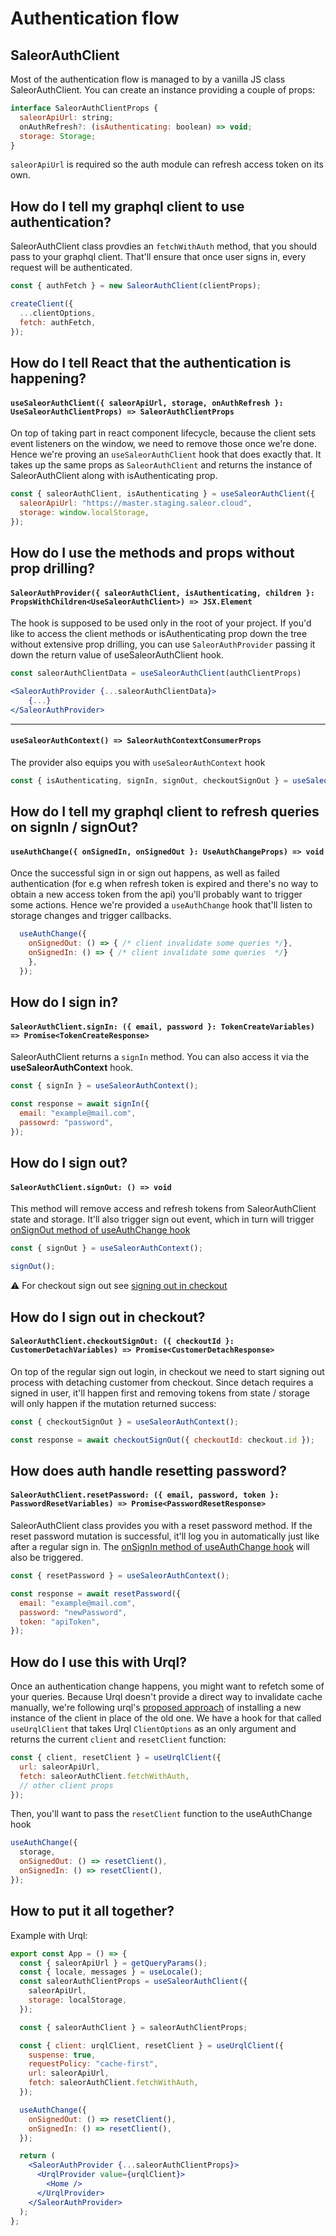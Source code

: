 # Authentication flow

## SaleorAuthClient

Most of the authentication flow is managed to by a vanilla JS class SaleorAuthClient. You can create an instance providing a couple of props:

```javascript
interface SaleorAuthClientProps {
  saleorApiUrl: string;
  onAuthRefresh?: (isAuthenticating: boolean) => void;
  storage: Storage;
}
```

`saleorApiUrl` is required so the auth module can refresh access token on its own.

## How do I tell my graphql client to use authentication?

SaleorAuthClient class provdies an `fetchWithAuth` method, that you should pass to your graphql client. That'll ensure that once user signs in, every request will be authenticated.

```javascript
const { authFetch } = new SaleorAuthClient(clientProps);

createClient({
  ...clientOptions,
  fetch: authFetch,
});
```

## How do I tell React that the authentication is happening?

#### **`useSaleorAuthClient({ saleorApiUrl, storage, onAuthRefresh }: UseSaleorAuthClientProps) => SaleorAuthClientProps`**

On top of taking part in react component lifecycle, because the client sets event listeners on the window, we need to remove those once we're done. Hence we're proving an `useSaleorAuthClient` hook that does exactly that. It takes up the same props as `SaleorAuthClient` and returns the instance of SaleorAuthClient along with isAuthenticating prop.

```javascript
const { saleorAuthClient, isAuthenticating } = useSaleorAuthClient({
  saleorApiUrl: "https://master.staging.saleor.cloud",
  storage: window.localStorage,
});
```

## How do I use the methods and props without prop drilling?

#### **`SaleorAuthProvider({ saleorAuthClient, isAuthenticating, children }: PropsWithChildren<UseSaleorAuthClient>) => JSX.Element`**

The hook is supposed to be used only in the root of your project. If you'd like to access the client methods or isAuthenticating prop down the tree without extensive prop drilling, you can use `SaleorAuthProvider` passing it down the return value of useSaleorAuthClient hook.

```jsx
const saleorAuthClientData = useSaleorAuthClient(authClientProps)

<SaleorAuthProvider {...saleorAuthClientData}>
    {...}
</SaleorAuthProvider>
```

---

#### **`useSaleorAuthContext() => SaleorAuthContextConsumerProps`**

The provider also equips you with `useSaleorAuthContext` hook

```javascript
const { isAuthenticating, signIn, signOut, checkoutSignOut } = useSaleorAuthContext();
```

## How do I tell my graphql client to refresh queries on signIn / signOut?

#### **`useAuthChange({ onSignedIn, onSignedOut }: UseAuthChangeProps) => void`**

Once the successful sign in or sign out happens, as well as failed authentication (for e.g when refresh token is expired and there's no way to obtain a new access token from the api) you'll probably want to trigger some actions. Hence we're provided a `useAuthChange` hook that'll listen to storage changes and trigger callbacks.

```javascript
  useAuthChange({
    onSignedOut: () => { /* client invalidate some queries */},
    onSignedIn: () => { /* client invalidate some queries  */}
    },
  });
```

## How do I sign in?

#### **`SaleorAuthClient.signIn: ({ email, password }: TokenCreateVariables) => Promise<TokenCreateResponse>`**

SaleorAuthClient returns a `signIn` method. You can also access it via the **useSaleorAuthContext** hook.

```javascript
const { signIn } = useSaleorAuthContext();

const response = await signIn({
  email: "example@mail.com",
  passowrd: "password",
});
```

## How do I sign out?

#### **`SaleorAuthClient.signOut: () => void`**

This method will remove access and refresh tokens from SaleorAuthClient state and storage. It'll also trigger sign out event, which in turn will trigger [onSignOut method of useAuthChange hook](#how-do-i-tell-my-graphql-client-to-refresh-queries-on-signin--signout)

```javascript
const { signOut } = useSaleorAuthContext();

signOut();
```

⚠️ For checkout sign out see [signing out in checkout](#how-do-i-sign-out-in-checkout)

## How do I sign out in checkout?

#### **`SaleorAuthClient.checkoutSignOut: ({ checkoutId }: CustomerDetachVariables) => Promise<CustomerDetachResponse>`**

On top of the regular sign out login, in checkout we need to start signing out process with detaching customer from checkout. Since detach requires a signed in user, it'll happen first and removing tokens from state / storage will only happen if the mutation returned success:

```javascript
const { checkoutSignOut } = useSaleorAuthContext();

const response = await checkoutSignOut({ checkoutId: checkout.id });
```

## How does auth handle resetting password?

#### **`SaleorAuthClient.resetPassword: ({ email, password, token }: PasswordResetVariables) => Promise<PasswordResetResponse>`**

SaleorAuthClient class provides you with a reset password method. If the reset password mutation is successful, it'll log you in automatically just like after a regular sign in. The [onSignIn method of useAuthChange hook](#how-do-i-tell-my-graphql-client-to-refresh-queries-on-signin--signout) will also be triggered.

```javascript
const { resetPassword } = useSaleorAuthContext();

const response = await resetPassword({
  email: "example@mail.com",
  password: "newPassword",
  token: "apiToken",
});
```

## How do I use this with Urql?

Once an authentication change happens, you might want to refetch some of your queries. Because Urql doesn't provide a direct way to invalidate cache manually, we're following urql's [proposed approach](https://github.com/urql-graphql/urql/issues/297#issuecomment-501646761) of installing a new instance of the client in place of the old one. We have a hook for that called `useUrqlClient` that takes Urql `ClientOptions` as an only argument and returns the current `client` and `resetClient` function:

```javascript
const { client, resetClient } = useUrqlClient({
  url: saleorApiUrl,
  fetch: saleorAuthClient.fetchWithAuth,
  // other client props
});
```

Then, you'll want to pass the `resetClient` function to the useAuthChange hook

```javascript
useAuthChange({
  storage,
  onSignedOut: () => resetClient(),
  onSignedIn: () => resetClient(),
});
```

## How to put it all together?

Example with Urql:

```jsx
export const App = () => {
  const { saleorApiUrl } = getQueryParams();
  const { locale, messages } = useLocale();
  const saleorAuthClientProps = useSaleorAuthClient({
    saleorApiUrl,
    storage: localStorage,
  });

  const { saleorAuthClient } = saleorAuthClientProps;

  const { client: urqlClient, resetClient } = useUrqlClient({
    suspense: true,
    requestPolicy: "cache-first",
    url: saleorApiUrl,
    fetch: saleorAuthClient.fetchWithAuth,
  });

  useAuthChange({
    onSignedOut: () => resetClient(),
    onSignedIn: () => resetClient(),
  });

  return (
    <SaleorAuthProvider {...saleorAuthClientProps}>
      <UrqlProvider value={urqlClient}>
        <Home />
      </UrqlProvider>
    </SaleorAuthProvider>
  );
};
```
